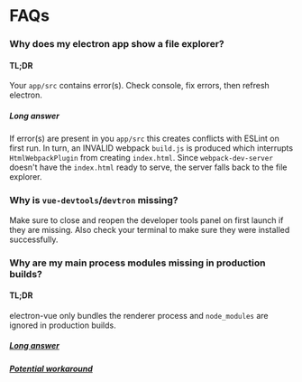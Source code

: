 # FAQs

### Why does my electron app show a file explorer?

#### TL;DR
Your `app/src` contains error(s). Check console, fix errors, then refresh electron.
##### Long answer
 If error(s) are present in you `app/src` this creates conflicts with ESLint on first run. In turn, an INVALID webpack `build.js` is produced which interrupts `HtmlWebpackPlugin` from creating `index.html`. Since `webpack-dev-server` doesn't have the `index.html` ready to serve, the server falls back to the file explorer.
 
### Why is `vue-devtools`/`devtron` missing?
Make sure to close and reopen the developer tools panel on first launch if they are missing. Also check your terminal to make sure they were installed successfully.

### Why are my main process modules missing in production builds?

#### TL;DR
electron-vue only bundles the renderer process and `node_modules` are ignored in production builds.

##### [Long answer](https://simulatedgreg.gitbooks.io/electron-vue/content/docs/project_structure.html#on-the-subject-of-webpack-bundling)
##### [Potential workaround](https://github.com/SimulatedGREG/electron-vue/issues/22)